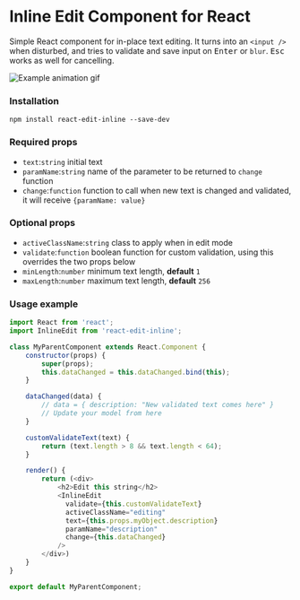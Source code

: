 # Inline Edit Component for React
Simple React component for in-place text editing. It turns into an `<input />` when disturbed, and tries to validate and save input on <kbd>Enter</kbd> or `blur`. <kbd>Esc</kbd> works as well for cancelling.

![Example animation gif](http://i.imgur.com/8vig5m1.gif)

### Installation

`npm install react-edit-inline --save-dev`

### Required props
- `text`:`string` initial text
- `paramName`:`string` name of the parameter to be returned to `change` function
- `change`:`function` function to call when new text is changed and validated, it will receive `{paramName: value}`

### Optional props
- `activeClassName`:`string` class to apply when in edit mode
- `validate`:`function` boolean function for custom validation, using this overrides the two props below
- `minLength`:`number` minimum text length, **default** `1`
- `maxLength`:`number` maximum text length, **default** `256`

### Usage example
```javascript
import React from 'react';
import InlineEdit from 'react-edit-inline';

class MyParentComponent extends React.Component {
    constructor(props) {
        super(props);
        this.dataChanged = this.dataChanged.bind(this);
    }

    dataChanged(data) {
        // data = { description: "New validated text comes here" }
        // Update your model from here
    }

    customValidateText(text) {
        return (text.length > 8 && text.length < 64);
    }

    render() {
        return (<div>
            <h2>Edit this string</h2>
            <InlineEdit
              validate={this.customValidateText}
              activeClassName="editing"
              text={this.props.myObject.description}
              paramName="description"
              change={this.dataChanged}
            />
        </div>)
    }
}

export default MyParentComponent;

```
